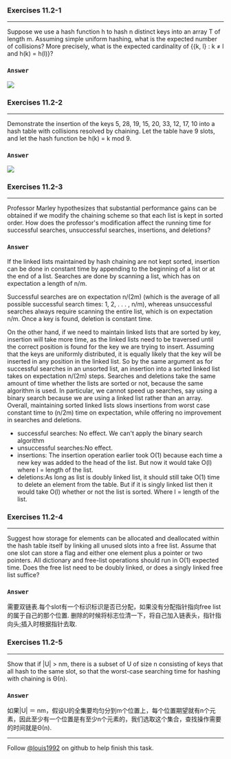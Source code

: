 ### Exercises 11.2-1
***
Suppose we use a hash function h to hash n distinct keys into an array T of length m. Assuming simple uniform hashing, 
what is the expected number of collisions? More precisely, what is the expected cardinality of {{k, l} : k ≠ l and h(k) = h(l)}?


### `Answer`
![](http://latex.codecogs.com/gif.latex?%20C_n^2%20\\cdot%20\\frac{1}{m})


### Exercises 11.2-2
***
Demonstrate the insertion of the keys 5, 28, 19, 15, 20, 33, 12, 17, 10 into a hash table with collisions resolved by chaining. Let the table have 9 slots, and let the hash function be h(k) = k mod 9.

### `Answer`
![](./repo/s1/1.png)

### Exercises 11.2-3
***
Professor Marley hypothesizes that substantial performance gains can be obtained if we modify the chaining scheme so that each list is kept in sorted order. How does the professor's modification affect the running time for successful searches, unsuccessful searches, insertions, and deletions?

### `Answer`
If the linked lists maintained by hash chaining are not kept sorted, insertion can be done in constant time 
by appending to the beginning of a list or at the end of a list. Searches are done by scanning a list, which 
has on expectation a length of n/m.

Successful searches are on expectation n/(2m) (which is the average of all possible successful search times: 
1, 2, . . . , n/m), whereas unsuccessful searches always require scanning the entire list, which is on expectation n/m. 
Once a key is found, deletion is constant time.

On the other hand, if we need to maintain linked lists that are sorted by key, insertion will take more time, 
as the linked lists need to be traversed until the correct position is found for the key we are trying to insert. 
Assuming that the keys are uniformly distributed, it is equally likely that the key will be inserted in any 
position in the linked list. So by the same argument as for successful searches in an unsorted list, an 
insertion into a sorted linked list takes on expectation n/(2m) steps. Searches and deletions take the same 
amount of time whether the lists are sorted or not, because the same algorithm is used. In particular, 
we cannot speed up searches, say using a binary search because we are using a linked list rather than 
an array. Overall, maintaining sorted linked lists slows insertions from worst case constant time to (n/2m)
time on expectation, while offering no improvement in searches and deletions.

* successful searches: No effect. We can't apply the binary search algorithm
* unsuccessful searches:No effect.
* insertions: The insertion operation earlier took O(1) because each time a new key was added to the head of the list. 
                But now it would take O(l) where l = length of the list.
* deletions:As long as list is doubly linked list, it should still take O(1) time to delete an element from the table. 
But if it is singly linked list then it would take O(l) whether or not the list is sorted. Where l = length of the list.

### Exercises 11.2-4
***
Suggest how storage for elements can be allocated and deallocated within the hash table itself by linking all unused slots into a free list. Assume that one slot can store a flag and either one element plus a pointer or two pointers. All dictionary and free-list operations should run in O(1) expected time. Does the free list need to be doubly linked, or does a singly linked free list suffice?

### `Answer`
需要双链表.每个slot有一个标识标识是否已分配，如果没有分配指针指向free list的属于自己的那个位置. 删除的时候将标志位清一下，将自己加入链表头，指针指向头;插入时根据指针去取.

### Exercises 11.2-5
***
Show that if |U| > nm, there is a subset of U of size n consisting of keys that all hash to the
same slot, so that the worst-case searching time for hashing with chaining is Θ(n).


### `Answer`
如果|U| ＝ nm，假设U的全集要均匀分到m个位置上，每个位置期望就有n个元素，因此至少有一个位置是有至少n个元素的，我们选取这个集合，查找操作需要的时间就是Θ(n).


***
Follow [@louis1992](https://github.com/gzc) on github to help finish this task.

